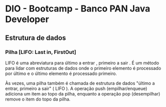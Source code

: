 # DIO - Bootcamp - Banco PAN Java Developer

## Estrutura de dados

### Pilha [LIFO: Last in, FirstOut]
<p>LIFO é uma abreviatura para último a entrar , primeiro a sair . É um método para lidar com estruturas de dados onde o primeiro elemento é processado por último e o último elemento é processado primeiro.</p>
<p>Às vezes, uma pilha também é chamada de estrutura de dados "último a entrar, primeiro a sair" ( LIFO ). A operação push (empilhar/enqueue) adiciona um item ao topo da pilha, enquanto a operação pop (desempilhar) remove o item do topo da pilha.</p>
